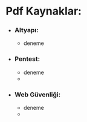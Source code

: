 # Pdf Kaynaklar:


* ### Altyapı:
  * deneme
* ### Pentest:
  * deneme
  *
* ### Web Güvenliği:
  * deneme
  *
  
  
